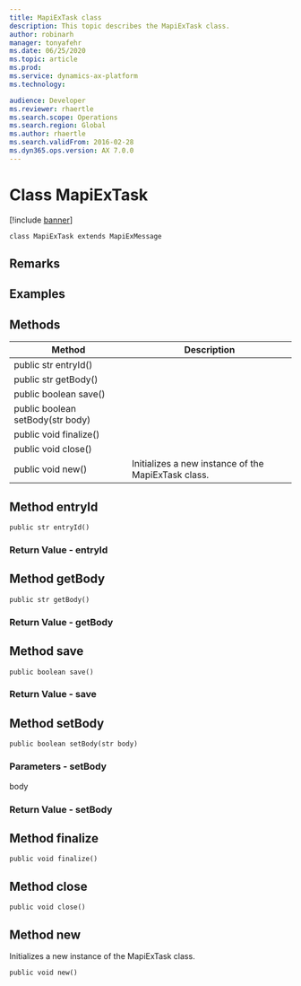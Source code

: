 ```yaml
---
title: MapiExTask class
description: This topic describes the MapiExTask class.
author: robinarh
manager: tonyafehr
ms.date: 06/25/2020
ms.topic: article
ms.prod: 
ms.service: dynamics-ax-platform
ms.technology: 

audience: Developer
ms.reviewer: rhaertle
ms.search.scope: Operations
ms.search.region: Global
ms.author: rhaertle
ms.search.validFrom: 2016-02-28
ms.dyn365.ops.version: AX 7.0.0
---
```


# Class MapiExTask

[!include [banner](../includes/banner.md)]

```xpp
class MapiExTask extends MapiExMessage
```

## Remarks

## Examples

## Methods

| Method                           | Description                                         |
|----------------------------------|-----------------------------------------------------|
| public str entryId()             |                                                     |
| public str getBody()             |                                                     |
| public boolean save()            |                                                     |
| public boolean setBody(str body) |                                                     |
| public void finalize()           |                                                     |
| public void close()              |                                                     |
| public void new()                | Initializes a new instance of the MapiExTask class. |

## Method entryId

```xpp
public str entryId()
```

### Return Value - entryId

## Method getBody

```xpp
public str getBody()
```

### Return Value - getBody

## Method save

```xpp
public boolean save()
```

### Return Value - save

## Method setBody

```xpp
public boolean setBody(str body)
```

### Parameters - setBody

body  

### Return Value - setBody

## Method finalize

```xpp
public void finalize()
```

## Method close

```xpp
public void close()
```

## Method new

Initializes a new instance of the MapiExTask class.

```xpp
public void new()
```

